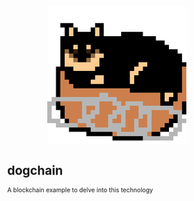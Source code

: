 <center><img src="dogchain_logo_312.png"></center>

# dogchain
A blockchain example to delve into this technology
